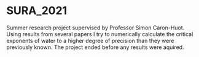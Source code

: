 # SURA_2021
Summer research project supervised by Professor Simon Caron-Huot. Using results from several papers I try to numerically calculate the critical exponents of water to a higher degree of precision than they were previously known. The project ended before any results were aquired.
